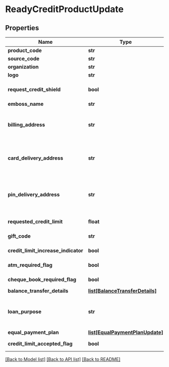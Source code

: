 # ReadyCreditProductUpdate

## Properties
Name | Type | Description | Notes
------------ | ------------- | ------------- | -------------
**product_code** | **str** | A unique code that identifies the product | [optional] 
**source_code** | **str** | A source code to identify the product | [optional] 
**organization** | **str** | Card issuing organization name | [optional] 
**logo** | **str** | Product logo to identify the product | [optional] 
**request_credit_shield** | **bool** | Insurance enrolment for outstanding balance on the card. Valid values: true and false | [optional] 
**emboss_name** | **str** | Name to be embossed on card | [optional] 
**billing_address** | **str** | Billing address of applicant. This is a reference data field. Please use /v1/utilities/referenceData/{addressType} resource to get valid value of this field with description. | [optional] 
**card_delivery_address** | **str** | Card delivery address of applicant. This is a reference data field. Please use /v1/utilities/referenceData/{addressType} resource to get valid value of this field with description. | [optional] 
**pin_delivery_address** | **str** | Delivery address  for card pin of applicant. This is a reference data field. Please use /v1/utilities/referenceData/{addressType} resource to get valid value of this field with description. | [optional] 
**requested_credit_limit** | **float** | Credit limit requested by applicant for the product. | [optional] 
**gift_code** | **str** | A  unique code that identifies the gift offered along with the product | [optional] 
**credit_limit_increase_indicator** | **bool** | Option for to review the credit limit in the future.Valid values: true and false | [optional] 
**atm_required_flag** | **bool** | Option to get ATM card along with product. Valid values: true and false | [optional] 
**cheque_book_required_flag** | **bool** | Option to get cheque book along with product. Valid values: true and false | [optional] 
**balance_transfer_details** | [**list[BalanceTransferDetails]**](BalanceTransferDetails.md) |  | [optional] 
**loan_purpose** | **str** | Purpose of loan. This is a reference data field. Please use /v1/utilities/referenceData/{loanPurpose} resource to get valid value of this field with description. | [optional] 
**equal_payment_plan** | [**list[EqualPaymentPlanUpdate]**](EqualPaymentPlanUpdate.md) |  | [optional] 
**credit_limit_accepted_flag** | **bool** | Flag to indicate acceptance of customer for the ready credit limit. | [optional] 

[[Back to Model list]](../README.md#documentation-for-models) [[Back to API list]](../README.md#documentation-for-api-endpoints) [[Back to README]](../README.md)

